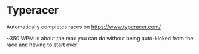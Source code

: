 # Typeracer
Automatically completes races on https://www.typeracer.com/

~350 WPM is about the max you can do without being auto-kicked from the race and having to start over
